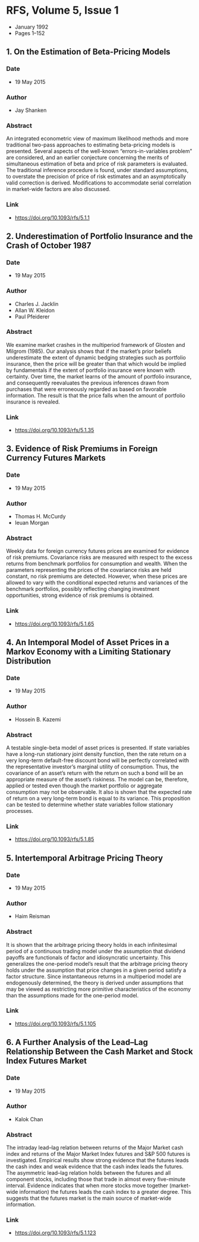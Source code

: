 # RFS, Volume 5, Issue 1
- January 1992
- Pages 1–152

## 1. On the Estimation of Beta-Pricing Models
### Date
- 19 May 2015
### Author
- Jay Shanken
### Abstract
An integrated econometric view of maximum likelihood methods and more traditional two-pass approaches to estimating beta-pricing models is presented. Several aspects of the well-known “errors-in-variables problem” are considered, and an earlier conjecture concerning the merits of simultaneous estimation of beta and price of risk parameters is evaluated. The traditional inference procedure is found, under standard assumptions, to overstate the precision of price of risk estimates and an asymptotically valid correction is derived. Modifications to accommodate serial correlation in market-wide factors are also discussed.
### Link
- https://doi.org/10.1093/rfs/5.1.1

## 2. Underestimation of Portfolio Insurance and the Crash of October 1987
### Date
- 19 May 2015
### Author
- Charles J. Jacklin
- Allan W. Kleidon
- Paul Pfeiderer
### Abstract
We examine market crashes in the multiperiod framework of Glosten and Milgrom (1985). Our analysis shows that if the market’s prior beliefs underestimate the extent of dynamic bedging strategies such as portfolio insurance, then the price will be greater than that which would be implied by fundamentals if the extent of portfolio insurance were known with certainty. Over time, the market learns of the amount of portfolio insurance, and consequently reevaluates the previous inferences drawn from purchases that were erroneously regarded as based on favorable information. The result is that the price falls when the amount of portfolio insurance is revealed.
### Link
- https://doi.org/10.1093/rfs/5.1.35

## 3. Evidence of Risk Premiums in Foreign Currency Futures Markets
### Date
- 19 May 2015
### Author
- Thomas H. McCurdy
- Ieuan Morgan
### Abstract
Weekly data for foreign currency futures prices are examined for evidence of risk premiums. Covariance risks are measured with respect to the excess returns from benchmark portfolios for consumption and wealth. When the parameters representing the prices of the covariance risks are held constant, no risk premiums are detected. However, when these prices are allowed to vary with the conditional expected returns and variances of the benchmark portfolios, possibly reflecting changing investment opportunities, strong evidence of risk premiums is obtained.
### Link
- https://doi.org/10.1093/rfs/5.1.65

## 4. An Intemporal Model of Asset Prices in a Markov Economy with a Limiting Stationary Distribution
### Date
- 19 May 2015
### Author
- Hossein B. Kazemi
### Abstract
A testable single-beta model of asset prices is presented. If state variables have a long-run stationary joint density function, then the rate return on a very long-term default-free discount bond will be perfectly correlated with the representative investor’s marginal utility of consumption. Thus, the covariance of an asset’s return with the return on such a bond will be an appropriate measure of the asset’s riskiness. The model can be, therefore, applied or tested even though the market portfolio or aggregate consumption may not be observable. It also is shown that the expected rate of return on a very long-term bond is equal to its variance. This proposition can be tested to determine whether state variables follow stationary processes.
### Link
- https://doi.org/10.1093/rfs/5.1.85

## 5. Intertemporal Arbitrage Pricing Theory
### Date
- 19 May 2015
### Author
- Haim Reisman
### Abstract
It is shown that the arbitrage pricing theory holds in each infinitesimal period of a continuous trading model under the assumption that dividend payoffs are functionals of factor and idiosyncratic uncertainty. This generalizes the one-period model’s result that the arbitrage pricing theory holds under the assumption that price changes in a given period satisfy a factor structure. Since instantaneous returns in a multiperiod model are endogenously determined, the theory is derived under assumptions that may be viewed as restricting more primitive characteristics of the economy than the assumptions made for the one-period model.
### Link
- https://doi.org/10.1093/rfs/5.1.105

## 6. A Further Analysis of the Lead–Lag Relationship Between the Cash Market and Stock Index Futures Market
### Date
- 19 May 2015
### Author
- Kalok Chan
### Abstract
The intraday lead–lag relation between returns of the Major Market cash index and returns of the Major Market Index futures and S&P 500 futures is investigated. Empirical results show strong evidence that the futures leads the cash index and weak evidence that the cash index leads the futures. The asymmetric lead–lag relation holds between the futures and all component stocks, including those that trade in almost every five-minute interval. Evidence indicates that when more stocks move together (market-wide information) the futures leads the cash index to a greater degree. This suggests that the futures market is the main source of market-wide information.
### Link
- https://doi.org/10.1093/rfs/5.1.123

